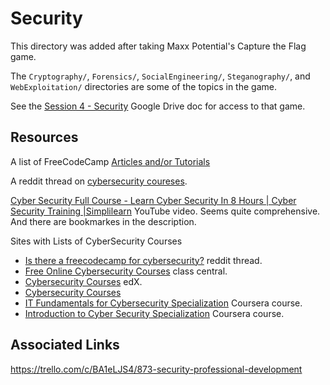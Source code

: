 # Security

This directory was added after taking Maxx Potential's Capture the Flag game. 

The `Cryptography/`, `Forensics/`, `SocialEngineering/`, `Steganography/`, and `WebExploitation/` directories are some of the topics in the game.

See the [Session 4 - Security](https://docs.google.com/document/d/12N943Vb310FQrw9ChD23I8gnS_vqZ9-RwC_cHW1S5U4/edit) Google Drive doc for access to that game.

## Resources
A list of FreeCodeCamp [Articles and/or Tutorials](https://www.freecodecamp.org/news/tag/cybersecurity/)

A reddit thread on [cybersecurity coureses](https://www.reddit.com/r/cybersecurity/comments/aqnpff/is_there_a_freecodecamp_for_cybersecurity/).

[Cyber Security Full Course - Learn Cyber Security In 8 Hours | Cyber Security Training |Simplilearn](https://www.youtube.com/watch?v=PlHnamdwGmw) YouTube video.
Seems quite comprehensive. And there are bookmarkes in the description.

Sites with Lists of CyberSecurity Courses
* [Is there a freecodecamp for cybersecurity?](https://www.reddit.com/r/cybersecurity/comments/aqnpff/is_there_a_freecodecamp_for_cybersecurity/?utm_source=share&utm_medium=web2x&context=3) reddit thread.
* [Free Online Cybersecurity Courses](https://www.classcentral.com/subject/cybersecurity) class central.
* [Cybersecurity Courses](https://www.edx.org/learn/cybersecurity) edX.
* [Cybersecurity Courses](https://www.coursera.org/courses?query=cybersecurity)
 * [IT Fundamentals for Cybersecurity Specialization](https://www.coursera.org/specializations/it-fundamentals-cybersecurity) Coursera course.
 * [Introduction to Cyber Security Specialization](https://www.coursera.org/specializations/intro-cyber-security) Coursera course.

## Associated Links
https://trello.com/c/BA1eLJS4/873-security-professional-development